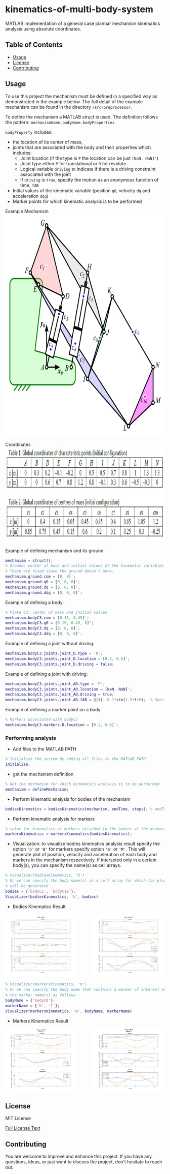 # kinematics-of-multi-body-system

MATLAB implementation of a general case plannar mechanism kinematics analysis using absolute coordinates.

## Table of Contents

- [Usage](#usage)
- [License](#license)
- [Contributing](#contributing)

## Usage

To use this project the mechanism must be defined in a specified way as demonstrated in the example below.
The full detail of the example mechanism can be found in the directory `/src/preprocessor`. 

To define the mechanism a MATLAB struct is used. The definition follows the pattern:
`mechanismName.bodyName.bodyProperties`

`bodyProperty` includes:

- the location of its center of mass,
- joints that are associated with the body and their properties which includes:
  - Joint location (if the type is `P` the location can be just `[NaN, NaN]'`)
  - Joint type either `P` for translational or `R` for revolute
  - Logical variable `driving` to indicate if there is a driving constraint associated with the joint
  - If `driving` is `true`, specify the motion as an anonymous function of time, `fAB`
- Initial values of the kinematic variable (position `q0`, velocity `dq` and acceleration `ddq`)
- Marker points for which kinematic analysis is to be performed

     
Example Mechanism
<img src="images/mechanism.jpg" alt="Example Mechanism" width="800" height="700"/>

Coordinates
<img src="images/coordinates.jpg" alt="Example Image" width="1000" height="300"/>

Example of defining mechanism and its ground
```matlab
mechanism = struct();
% Ground: center of mass and initial values of the kinematic variables
% These are fixed since the ground doesn't move.
mechanism.ground.com = [0, 0]';
mechanism.ground.q0 = [0, 0, 0]';
mechanism.ground.dq = [0, 0, 0]';
mechanism.ground.ddq = [0, 0, 0]';
```

Example of defining a body:
```matlab
% Plate C3: center of mass and initial values
mechanism.bodyC3.com = [0.15, 0.45]';
mechanism.bodyC3.q0 = [0.15, 0.45, 0]';
mechanism.bodyC3.dq = [0, 0, 0]';
mechanism.bodyC3.ddq = [0, 0, 0]';
```
Example of defining a joint without driving:
```matlab
mechanism.bodyC3.joints.joint_D.type = 'R';
mechanism.bodyC3.joints.joint_D.location = [0.2, 0.6]';
mechanism.bodyC3.joints.joint_D.driving = false;
```
Example of defining a joint with driving:
```matlab
mechanism.bodyC3.joints.joint_AD.type = 'P';
mechanism.bodyC3.joints.joint_AD.location = [NaN, NaN]';
mechanism.bodyC3.joints.joint_AD.driving = true;
mechanism.bodyC3.joints.joint_AD.fAB = @(t) -0.1*sin(1.5*t+0);  % Specify motion
```
Example of defining a marker point on a body
```matlab
% Markers associated with bodyC3
mechanism.bodyC3.markers.D.location = [0.2, 0.6]';
```

### Performing analysis
- Add files to the MATLAB PATH
```matlab
% Initialize the system by adding all files to the MATLAB PATH
Initialize;
```
- get the mechanism definition
```matlab
% Get the mechanism for which kinematics analysis is to be performed
mechanism = defineMechanism;
```
- Perform kinematic analysis for bodies of the mechanism
```matlab
bodiesKinematics = bodiesKinematics(mechanism, endTime, steps); % endTime and steps are optional
```
- Perform kinematic analysis for markers
```matlab
% solve for kinematics of markers attached to the bodies of the mechanism
markersKinematics = markersKinematics(bodiesKinematics);
```
- Visualization: to visualize bodies kinematics analysis result specify the option `'b'` or `'B'` for markers specify option `'m'` or `'M'`. 
This will generate plot of position, velocity and acceleration of each body and markers in the mechanism respectively. 
If interseted only in a certain body(s), you can specify the name(s) as cell arrays.
```matlab
% Visualizer(bodiesKinematics, 'b')
% Or we can specify the body name(s) in a cell array for which the plot 
% will be generated
bodies = {'bodyC1', 'bodyC10'};
Visualizer(bodiesKinematics, 'b', bodies)
```
- Bodies Kinematics Result
<div style="display: flex; justify-content: space-between;">
    <img src="images/bodyC1.png" alt="For body: bodyC1" width="45%" />
    <img src="images/bodyC10.png" alt="For body: bodyC10" width="45%" />
</div>

```matlab
% Visualizer(markersKinematics, 'm')
% Or we can specify the body name that contains a marker of interest and
% the marker name(s) as follows
bodyName = {'bodyC8'};
markerName = {'K', 'I'};
Visualizer(markersKinematics, 'm', bodyName, markerName)
```
- Markers Kinematics Result
<div style="display: flex; justify-content: space-between;">
    <img src="images/bodyC8_marker_I.png" alt="For body: bodyC8, Marker: K" width="45%" />
    <img src="images/bodyC8_marker_K.png" alt="For body: bodyC8, Marker: I" width="45%" />
</div>

## License

MIT License

[Full License Text](LICENSE)


## Contributing

You are welcome to improve and enhance this project. If you have any questions, ideas, or just want to discuss the project, don't hesitate to reach out. 

